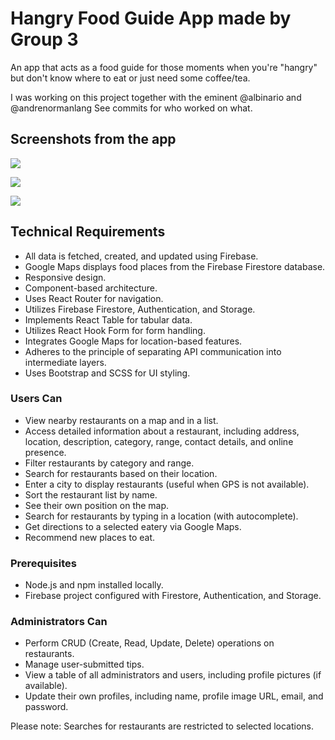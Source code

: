 # Hangry Food Guide App made by Group 3

An app that acts as a food guide for those moments when you're "hangry" but don't know where to eat or just need some coffee/tea.

I was working on this project together with the eminent @albinario and @andrenormanlang
See commits for who worked on what.

## Screenshots from the app

![](https://utbweb.its.ltu.se/~anolan-1/medieinstitutet/screenshots-readmes-github/hanger-mgmt-1.png)

![](https://utbweb.its.ltu.se/~anolan-1/medieinstitutet/screenshots-readmes-github/hanger-mgmt-2.png)

![](https://utbweb.its.ltu.se/~anolan-1/medieinstitutet/screenshots-readmes-github/hanger-mgmt-3.png)

## Technical Requirements

- All data is fetched, created, and updated using Firebase.
- Google Maps displays food places from the Firebase Firestore database.
- Responsive design.
- Component-based architecture.
- Uses React Router for navigation.
- Utilizes Firebase Firestore, Authentication, and Storage.
- Implements React Table for tabular data.
- Utilizes React Hook Form for form handling.
- Integrates Google Maps for location-based features.
- Adheres to the principle of separating API communication into intermediate layers.
- Uses Bootstrap and SCSS for UI styling.

### Users Can

- View nearby restaurants on a map and in a list.
- Access detailed information about a restaurant, including address, location, description, category, range, contact details, and online presence.
- Filter restaurants by category and range.
- Search for restaurants based on their location.
- Enter a city to display restaurants (useful when GPS is not available).
- Sort the restaurant list by name.
- See their own position on the map.
- Search for restaurants by typing in a location (with autocomplete).
- Get directions to a selected eatery via Google Maps.
- Recommend new places to eat.

### Prerequisites

- Node.js and npm installed locally.
- Firebase project configured with Firestore, Authentication, and Storage.

### Administrators Can

- Perform CRUD (Create, Read, Update, Delete) operations on restaurants.
- Manage user-submitted tips.
- View a table of all administrators and users, including profile pictures (if available).
- Update their own profiles, including name, profile image URL, email, and password.

Please note: Searches for restaurants are restricted to selected locations.
